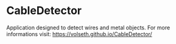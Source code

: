 # CableDetector
Application designed to detect wires and metal objects. For more informations visit:
https://volseth.github.io/CableDetector/
